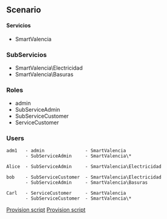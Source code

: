 ## Scenario

####  Servicios
 * SmartValencia

                     
### SubServicios
 * SmartValencia\Electricidad
 * SmartValencia\Basuras


### Roles
 * admin
 * SubServiceAdmin
 * SubServiceCustomer
 * ServiceCustomer


### Users
```
adm1   - admin               - SmartValencia
       - SubServiceAdmin     - SmartValencia\*

Alice  - SubServiceAdmin     - SmartValencia\Electricidad

bob    - SubServiceCustomer  - SmartValencia\Electricidad
       - SubServiceAdmin     - SmartValencia\Basuras

Carl   - ServiceCustomer     - SmartValencia
       - SubServiceCustomer  - SmartValencia\*
```
[Provision script](provision_smartvalencia.sh)
[Provision script](provision_smartcityvalencia.sh)
